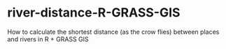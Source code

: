 # river-distance-R-GRASS-GIS
How to calculate the shortest distance (as the crow flies) between places and rivers in R + GRASS GIS
